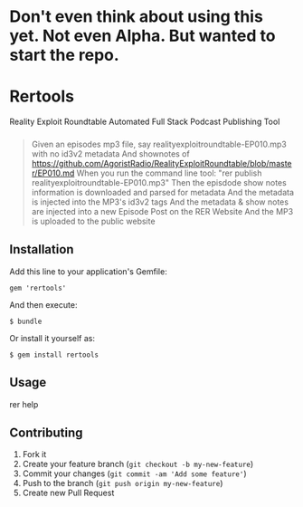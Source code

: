 # Don't even think about using this yet. Not even Alpha. But wanted to start the repo.


# Rertools

Reality Exploit Roundtable Automated Full Stack Podcast Publishing Tool
###

> Given an episodes mp3 file, say realityexploitroundtable-EP010.mp3 with no id3v2 metadata
> And shownotes of https://github.com/AgoristRadio/RealityExploitRoundtable/blob/master/EP010.md
> When you run the command line tool: "rer publish realityexploitroundtable-EP010.mp3"
> Then the episdode show notes information is downloaded and parsed for metadata
> And the metadata is injected into the MP3's id3v2 tags
> And the metadata & show notes are injected into a new Episode Post on the RER Website
> And the MP3 is uploaded to the public website

## Installation

Add this line to your application's Gemfile:

    gem 'rertools'

And then execute:

    $ bundle

Or install it yourself as:

    $ gem install rertools

## Usage

rer help

## Contributing

1. Fork it
2. Create your feature branch (`git checkout -b my-new-feature`)
3. Commit your changes (`git commit -am 'Add some feature'`)
4. Push to the branch (`git push origin my-new-feature`)
5. Create new Pull Request
